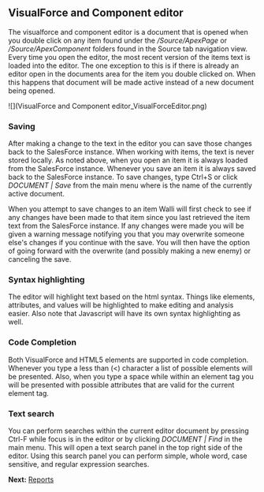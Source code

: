 ## VisualForce and Component editor

The visualforce and component editor is a document that is opened when you double click on any item found under the _/Source/ApexPage_ or _/Source/ApexComponent_ folders found in the Source tab navigation view.  Every time you open the editor, the most recent version of the items text is loaded into the editor.  The one exception to this is if there is already an editor open in the documents area for the item you double clicked on.  When this happens that document will be made active instead of a new document being opened.

![](VisualForce and Component editor_VisualForceEditor.png)

### Saving

After making a change to the text in the editor you can save those changes back to the SalesForce instance.  When working with items, the text is never stored locally.  As noted above, when you open an item it is always loaded from the SalesForce instance.  Whenever you save an item it is always saved back to the SalesForce instance.  To save changes, type Ctrl+S or click _DOCUMENT | Save <document>_ from the main menu where <document> is the name of the currently active document.

When you attempt to save changes to an item Walli will first check to see if any changes have been made to that item since you last retrieved the item text from the SalesForce instance.  If any changes were made you will be given a warning message notifying you that you may overwrite someone else's changes if you continue with the save.  You will then have the option of going forward with the overwrite (and possibly making a new enemy) or canceling the save.

### Syntax highlighting

The editor will highlight text based on the html syntax.  Things like elements, attributes, and values will be highlighted to make editing and analysis easier.  Also note that Javascript will have its own syntax highlighting as well.

### Code Completion

Both VisualForce and HTML5 elements are supported in code completion.  Whenever you type a less than (<) character a list of possible elements will be presented.  Also, when you type a space while within an element tag you will be presented with possible attributes that are valid for the current element tag.

### Text search

You can perform searches within the current editor document by pressing Ctrl-F while focus is in the editor or by clicking _DOCUMENT | Find_ in the main menu.  This will open a text search panel in the top right side of the editor.  Using this search panel you can perform simple, whole word, case sensitive, and regular expression searches.

**Next:** [Reports](Reports)
 
 
